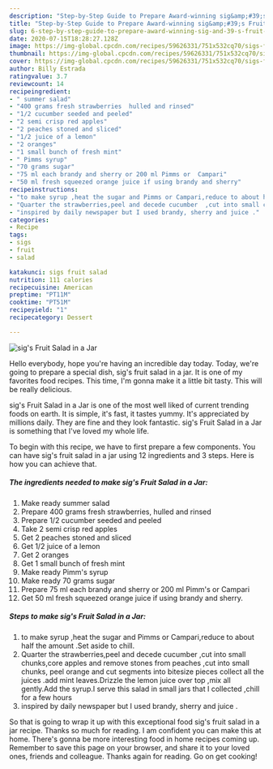 ```yaml
---
description: "Step-by-Step Guide to Prepare Award-winning sig&amp;#39;s Fruit Salad in a Jar"
title: "Step-by-Step Guide to Prepare Award-winning sig&amp;#39;s Fruit Salad in a Jar"
slug: 6-step-by-step-guide-to-prepare-award-winning-sig-and-39-s-fruit-salad-in-a-jar
date: 2020-07-15T18:28:27.128Z
image: https://img-global.cpcdn.com/recipes/59626331/751x532cq70/sigs-fruit-salad-in-a-jar-recipe-main-photo.jpg
thumbnail: https://img-global.cpcdn.com/recipes/59626331/751x532cq70/sigs-fruit-salad-in-a-jar-recipe-main-photo.jpg
cover: https://img-global.cpcdn.com/recipes/59626331/751x532cq70/sigs-fruit-salad-in-a-jar-recipe-main-photo.jpg
author: Billy Estrada
ratingvalue: 3.7
reviewcount: 14
recipeingredient:
- " summer salad"
- "400 grams fresh strawberries  hulled and rinsed"
- "1/2 cucumber seeded and peeled"
- "2 semi crisp red apples"
- "2 peaches stoned and sliced"
- "1/2 juice of a lemon"
- "2 oranges"
- "1 small bunch of fresh mint"
- " Pimms syrup"
- "70 grams sugar"
- "75 ml each brandy and sherry or 200 ml Pimms or  Campari"
- "50 ml fresh squeezed orange juice if using brandy and sherry"
recipeinstructions:
- "to make syrup ,heat the sugar and Pimms or Campari,reduce to about half the amount .Set aside  to chill."
- "Quarter the strawberries,peel and decede cucumber  ,cut into small chunks,core apples and remove stones from peaches ,cut into small chunks, peel orange and cut segments into bitesize pieces collect all the juices .add mint leaves.Drizzle the lemon juice over top ,mix all gently.Add the syrup.I serve this salad in small jars that I collected ,chill for a few hours"
- "inspired by daily newspaper but I used brandy, sherry and juice ."
categories:
- Recipe
tags:
- sigs
- fruit
- salad

katakunci: sigs fruit salad 
nutrition: 111 calories
recipecuisine: American
preptime: "PT11M"
cooktime: "PT51M"
recipeyield: "1"
recipecategory: Dessert

---
```



![sig&#39;s Fruit Salad in a Jar](https://img-global.cpcdn.com/recipes/59626331/751x532cq70/sigs-fruit-salad-in-a-jar-recipe-main-photo.jpg)

Hello everybody, hope you're having an incredible day today. Today, we're going to prepare a special dish, sig&#39;s fruit salad in a jar. It is one of my favorites food recipes. This time, I'm gonna make it a little bit tasty. This will be really delicious.



sig&#39;s Fruit Salad in a Jar is one of the most well liked of current trending foods on earth. It is simple, it's fast, it tastes yummy. It's appreciated by millions daily. They are fine and they look fantastic. sig&#39;s Fruit Salad in a Jar is something that I've loved my whole life.


To begin with this recipe, we have to first prepare a few components. You can have sig&#39;s fruit salad in a jar using 12 ingredients and 3 steps. Here is how you can achieve that.

##### The ingredients needed to make sig&#39;s Fruit Salad in a Jar:

1. Make ready  summer salad
1. Prepare 400 grams fresh strawberries,  hulled and rinsed
1. Prepare 1/2 cucumber seeded and peeled
1. Take 2 semi crisp red apples
1. Get 2 peaches stoned and sliced
1. Get 1/2 juice of a lemon
1. Get 2 oranges
1. Get 1 small bunch of fresh mint
1. Make ready  Pimm&#39;s syrup
1. Make ready 70 grams sugar
1. Prepare 75 ml each brandy and sherry or 200 ml Pimm&#39;s or  Campari
1. Get 50 ml fresh squeezed orange juice if using brandy and sherry.




##### Steps to make sig&#39;s Fruit Salad in a Jar:

1. to make syrup ,heat the sugar and Pimms or Campari,reduce to about half the amount .Set aside  to chill.
1. Quarter the strawberries,peel and decede cucumber  ,cut into small chunks,core apples and remove stones from peaches ,cut into small chunks, peel orange and cut segments into bitesize pieces collect all the juices .add mint leaves.Drizzle the lemon juice over top ,mix all gently.Add the syrup.I serve this salad in small jars that I collected ,chill for a few hours
1. inspired by daily newspaper but I used brandy, sherry and juice .




So that is going to wrap it up with this exceptional food sig&#39;s fruit salad in a jar recipe. Thanks so much for reading. I am confident you can make this at home. There's gonna be more interesting food in home recipes coming up. Remember to save this page on your browser, and share it to your loved ones, friends and colleague. Thanks again for reading. Go on get cooking!
